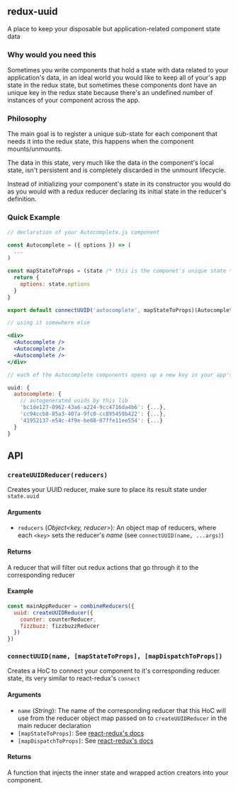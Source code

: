 ## redux-uuid

A place to keep your disposable but application-related component state data

### Why would you need this

Sometimes you write components that hold a state with data related to your application's data, in an
ideal world you would like to keep all of your's app state in the redux state, but sometimes these
components dont have an unique key in the redux state because there's an undefined number of instances
of your component across the app.

### Philosophy

The main goal is to register a unique sub-state for each component that needs it into the redux state,
this happens when the component mounts/unmounts.

The data in this state, very much like the data in the component's local state, isn't persistent and
is completely discarded in the unmount lifecycle.

Instead of initializing your component's state in its constructor you would do as you would with a
redux reducer declaring its initial state in the reducer's definition.

### Quick Example

```jsx
// declaration of your Autocomplete.js component

const Autocomplete = ({ options }) => (
  ...
)

const mapStateToProps = (state /* this is the componet's unique state */) => {
  return {
    options: state.options
  }
}

export default connectUUID('autocomplete', mapStateToProps)(Autocomplete);

// using it somewhere else

<div>
  <Autocomplete />
  <Autocomplete />
  <Autocomplete />
</div>

// each of the Autocomplete components opens up a new key in your app's state

uuid: {
  autocomplete: {
    // autogenerated uuids by this lib
    'bc1de127-0962-43a6-a224-9cc4716da4b6': {...},
    'cc94ccb8-85a3-407a-9fc0-cc895459b422': {...},
    '41952137-e54c-4f9e-be08-07ffe11ee554': {...}
  }
}
```

## API

### `createUUIDReducer(reducers)`

Creates your UUID reducer, make sure to place its result state under `state.uuid`

#### Arguments

* `reducers` (_Object\<key, reducer\>_): An object map of reducers, where each `<key>` sets the
reducer's *name* (see `connectUUID(name, ...args)`)

#### Returns

A reducer that will filter out redux actions that go through it to the corresponding reducer

#### Example

```js
const mainAppReducer = combineReducers({
  uuid: createUUIDReducer({
    counter: counterReducer,
    fizzbuzz: fizzbuzzReducer
  })
})
```

### `connectUUID(name, [mapStateToProps], [mapDispatchToProps])`

Creates a HoC to connect your component to it's corresponding reducer state, its very similar to
react-redux's `connect`

#### Arguments

* `name` (_String_): The name of the corresponding reducer that this HoC will use from the reducer
object map passed on to `createUUIDReducer` in the main reducer declaration
* `[mapStateToProps]`: See [react-redux's docs](https://github.com/reactjs/react-redux/blob/master/docs/api.md#connectmapstatetoprops-mapdispatchtoprops-mergeprops-options)
* `[mapDispatchToProps]`: See [react-redux's docs](https://github.com/reactjs/react-redux/blob/master/docs/api.md#connectmapstatetoprops-mapdispatchtoprops-mergeprops-options)

#### Returns

A function that injects the inner state and wrapped action creators into your component.
